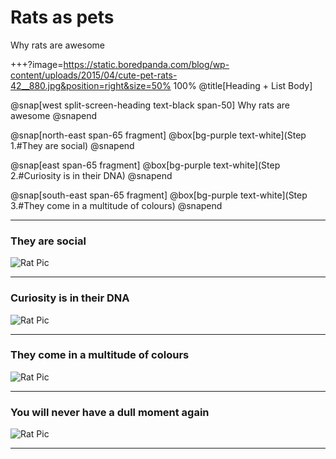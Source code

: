# Rats as pets

Why rats are awesome

+++?image=https://static.boredpanda.com/blog/wp-content/uploads/2015/04/cute-pet-rats-42__880.jpg&position=right&size=50% 100%
@title[Heading + List Body]

@snap[west split-screen-heading text-black span-50]
Why rats are awesome
@snapend

@snap[north-east span-65 fragment]
@box[bg-purple text-white](Step 1.#They are social)
@snapend

@snap[east span-65 fragment]
@box[bg-purple text-white](Step 2.#Curiosity is in their DNA)
@snapend

@snap[south-east span-65 fragment]
@box[bg-purple text-white](Step 3.#They come in a multitude of colours)
@snapend

---
### They are social
![Rat Pic](https://static.boredpanda.com/blog/wp-content/uploads/2015/04/cute-pet-rats-13__880.jpg)

---
### Curiosity is in their DNA

![Rat Pic](https://static.boredpanda.com/blog/wp-content/uploads/2015/04/cute-pet-rats-35__880.jpg)

---
### They come in a multitude of colours

![Rat Pic](https://static.boredpanda.com/blog/wp-content/uploads/2015/04/cute-pet-rats-42__880.jpg)

---
### You will never have a dull moment again

![Rat Pic](https://static.boredpanda.com/blog/wp-content/uploads/2015/04/cute-pet-rats-29__880.jpg)

---
